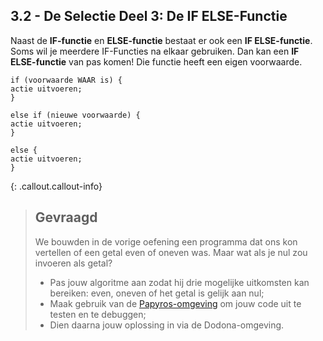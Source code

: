 ## 3.2 - De Selectie Deel 3: De IF ELSE-Functie

Naast de **IF-functie** en **ELSE-functie** bestaat er ook een **IF ELSE-functie**. Soms wil je meerdere IF-Functies na elkaar gebruiken. 
Dan kan een **IF ELSE-functie** van pas komen! Die functie heeft een eigen voorwaarde. 



```
if (voorwaarde WAAR is) { 
actie uitvoeren;
}

else if (nieuwe voorwaarde) { 
actie uitvoeren;
}

else { 
actie uitvoeren;
}
```

{: .callout.callout-info}
> ## Gevraagd
> We bouwden in de vorige oefening een programma dat ons kon vertellen of een getal even of oneven was. Maar wat als je nul zou invoeren als getal? 
> * Pas jouw algoritme aan zodat hij drie mogelijke uitkomsten kan bereiken: even, oneven of het getal is gelijk aan nul; 
> * Maak gebruik van de [Papyros-omgeving](https://papyros.dodona.be/?locale=nl&language=JavaScript) om jouw code uit te testen en te debuggen;
> * Dien daarna jouw oplossing in via de Dodona-omgeving. 
